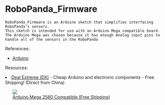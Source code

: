 RoboPanda_Firmware
=========

    RoboPanda_Firmware is an Arduino sketch that simplifies interfacing RoboPanda's sensors.
    This sketch is intended for use with an Arduino Mega compatible board.
    The Arduino Mega was chosen because it has enough Analog input pins to handle all of the sensors in the RoboPanda
      
References:
<ul>
  <li>
    <a href="http://arduino.cc">Arduino</a>
  </li>
</ul>

Resources:
  <li>
    <a href="http://dx.com/c/electrical-tools-499/arduino-scm-supplies-436?Utm_rid=24251910&Utm_source=affiliate">Deal Extreme (DX)</a> - Cheap Arduino and electronic components - Free Shipping! (Direct from China)
  </li>
<ul>

<a href="http://dx.com/p/184830?Utm_rid=24251910&Utm_source=affiliate">
  <img src="http://img.dxcdn.com/productimages/sku_184830_1_small.jpg" />
  <br />
  Arduino Mega 2560 Compatible (Free Shipping)
</a>
